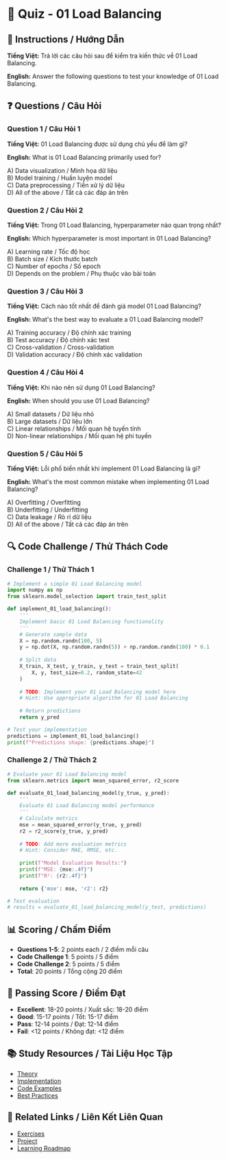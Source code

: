 # 🧠 Quiz - 01 Load Balancing

## 📝 Instructions / Hướng Dẫn

**Tiếng Việt:** Trả lời các câu hỏi sau để kiểm tra kiến thức về 01 Load Balancing.

**English:** Answer the following questions to test your knowledge of 01 Load Balancing.

## ❓ Questions / Câu Hỏi

### Question 1 / Câu Hỏi 1
**Tiếng Việt:** 01 Load Balancing được sử dụng chủ yếu để làm gì?

**English:** What is 01 Load Balancing primarily used for?

A) Data visualization / Minh họa dữ liệu  
B) Model training / Huấn luyện model  
C) Data preprocessing / Tiền xử lý dữ liệu  
D) All of the above / Tất cả các đáp án trên

### Question 2 / Câu Hỏi 2
**Tiếng Việt:** Trong 01 Load Balancing, hyperparameter nào quan trọng nhất?

**English:** Which hyperparameter is most important in 01 Load Balancing?

A) Learning rate / Tốc độ học  
B) Batch size / Kích thước batch  
C) Number of epochs / Số epoch  
D) Depends on the problem / Phụ thuộc vào bài toán

### Question 3 / Câu Hỏi 3
**Tiếng Việt:** Cách nào tốt nhất để đánh giá model 01 Load Balancing?

**English:** What's the best way to evaluate a 01 Load Balancing model?

A) Training accuracy / Độ chính xác training  
B) Test accuracy / Độ chính xác test  
C) Cross-validation / Cross-validation  
D) Validation accuracy / Độ chính xác validation

### Question 4 / Câu Hỏi 4
**Tiếng Việt:** Khi nào nên sử dụng 01 Load Balancing?

**English:** When should you use 01 Load Balancing?

A) Small datasets / Dữ liệu nhỏ  
B) Large datasets / Dữ liệu lớn  
C) Linear relationships / Mối quan hệ tuyến tính  
D) Non-linear relationships / Mối quan hệ phi tuyến

### Question 5 / Câu Hỏi 5
**Tiếng Việt:** Lỗi phổ biến nhất khi implement 01 Load Balancing là gì?

**English:** What's the most common mistake when implementing 01 Load Balancing?

A) Overfitting / Overfitting  
B) Underfitting / Underfitting  
C) Data leakage / Rò rỉ dữ liệu  
D) All of the above / Tất cả các đáp án trên

## 🔍 Code Challenge / Thử Thách Code

### Challenge 1 / Thử Thách 1
```python
# Implement a simple 01 Load Balancing model
import numpy as np
from sklearn.model_selection import train_test_split

def implement_01_load_balancing():
    '''
    Implement basic 01 Load Balancing functionality
    '''
    # Generate sample data
    X = np.random.randn(100, 5)
    y = np.dot(X, np.random.randn(5)) + np.random.randn(100) * 0.1
    
    # Split data
    X_train, X_test, y_train, y_test = train_test_split(
        X, y, test_size=0.2, random_state=42
    )
    
    # TODO: Implement your 01 Load Balancing model here
    # Hint: Use appropriate algorithm for 01 Load Balancing
    
    # Return predictions
    return y_pred

# Test your implementation
predictions = implement_01_load_balancing()
print(f"Predictions shape: {predictions.shape}")
```

### Challenge 2 / Thử Thách 2
```python
# Evaluate your 01 Load Balancing model
from sklearn.metrics import mean_squared_error, r2_score

def evaluate_01_load_balancing_model(y_true, y_pred):
    '''
    Evaluate 01 Load Balancing model performance
    '''
    # Calculate metrics
    mse = mean_squared_error(y_true, y_pred)
    r2 = r2_score(y_true, y_pred)
    
    # TODO: Add more evaluation metrics
    # Hint: Consider MAE, RMSE, etc.
    
    print(f"Model Evaluation Results:")
    print(f"MSE: {mse:.4f}")
    print(f"R²: {r2:.4f}")
    
    return {'mse': mse, 'r2': r2}

# Test evaluation
# results = evaluate_01_load_balancing_model(y_test, predictions)
```

## 📊 Scoring / Chấm Điểm

- **Questions 1-5**: 2 points each / 2 điểm mỗi câu
- **Code Challenge 1**: 5 points / 5 điểm
- **Code Challenge 2**: 5 points / 5 điểm
- **Total**: 20 points / Tổng cộng 20 điểm

## 🎯 Passing Score / Điểm Đạt

- **Excellent**: 18-20 points / Xuất sắc: 18-20 điểm
- **Good**: 15-17 points / Tốt: 15-17 điểm  
- **Pass**: 12-14 points / Đạt: 12-14 điểm
- **Fail**: <12 points / Không đạt: <12 điểm

## 📚 Study Resources / Tài Liệu Học Tập

- [Theory](./THEORY_01_load_balancing.md)
- [Implementation](./IMPLEMENTATION_01_load_balancing.md)
- [Code Examples](./CODE_EXAMPLES_01_load_balancing.md)
- [Best Practices](./BEST_PRACTICES_01_load_balancing.md)

## 🔗 Related Links / Liên Kết Liên Quan

- [Exercises](./EXERCISES_01_load_balancing.md)
- [Project](./PROJECT_01_load_balancing.md)
- [Learning Roadmap](./LEARNING_ROADMAP_01_load_balancing.md)
